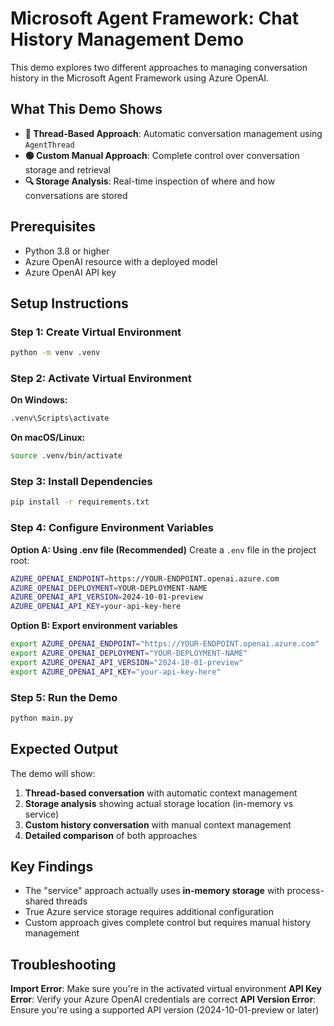 # Microsoft Agent Framework: Chat History Management Demo

This demo explores two different approaches to managing conversation history in the Microsoft Agent Framework using Azure OpenAI.

## What This Demo Shows

- **🔵 Thread-Based Approach**: Automatic conversation management using `AgentThread`
- **🟢 Custom Manual Approach**: Complete control over conversation storage and retrieval
- **🔍 Storage Analysis**: Real-time inspection of where and how conversations are stored

## Prerequisites

- Python 3.8 or higher
- Azure OpenAI resource with a deployed model
- Azure OpenAI API key

## Setup Instructions

### Step 1: Create Virtual Environment
```bash
python -m venv .venv
```

### Step 2: Activate Virtual Environment
**On Windows:**
```bash
.venv\Scripts\activate
```

**On macOS/Linux:**
```bash
source .venv/bin/activate
```

### Step 3: Install Dependencies
```bash
pip install -r requirements.txt
```

### Step 4: Configure Environment Variables

**Option A: Using .env file (Recommended)**
Create a `.env` file in the project root:
```bash
AZURE_OPENAI_ENDPOINT=https://YOUR-ENDPOINT.openai.azure.com
AZURE_OPENAI_DEPLOYMENT=YOUR-DEPLOYMENT-NAME
AZURE_OPENAI_API_VERSION=2024-10-01-preview
AZURE_OPENAI_API_KEY=your-api-key-here
```

**Option B: Export environment variables**
```bash
export AZURE_OPENAI_ENDPOINT="https://YOUR-ENDPOINT.openai.azure.com"
export AZURE_OPENAI_DEPLOYMENT="YOUR-DEPLOYMENT-NAME"
export AZURE_OPENAI_API_VERSION="2024-10-01-preview"
export AZURE_OPENAI_API_KEY="your-api-key-here"
```

### Step 5: Run the Demo
```bash
python main.py
```

## Expected Output

The demo will show:
1. **Thread-based conversation** with automatic context management
2. **Storage analysis** showing actual storage location (in-memory vs service)
3. **Custom history conversation** with manual context management
4. **Detailed comparison** of both approaches

## Key Findings

- The "service" approach actually uses **in-memory storage** with process-shared threads
- True Azure service storage requires additional configuration
- Custom approach gives complete control but requires manual history management

## Troubleshooting

**Import Error**: Make sure you're in the activated virtual environment
**API Key Error**: Verify your Azure OpenAI credentials are correct
**API Version Error**: Ensure you're using a supported API version (2024-10-01-preview or later)
